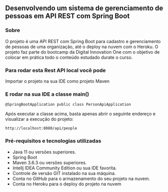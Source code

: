 ##  Desenvolvendo um sistema de gerenciamento de pessoas em API REST com Spring Boot

### Sobre

O projeto é uma API REST com Spring Boot para cadastro e gerenciamento de pessoas de uma organização, até o deploy na nuvem com o Heroku. O projeto faz parte do bootcamp da Digital Innovation One com o objetivo de colocar em prática todo o conteúdo estudado durate o curso.

### Para rodar esta Rest API local você pode

Importar o projeto na sua IDE como projeto Maven

### E rodar na sua IDE a classe main()

`@SpringBootApplication public class PersonApiApplication`

Após executar a classe acima, basta apenas abrir o seguinte endereço e visualizar a execução do projeto:


`http://localhost:8080/api/people`


### Pré-requisitos e tecnologias utilizadas

-   Java 11 ou versões superiores.
-   Spring Boot
-   Maven 3.6.3 ou versões superiores.
-   Intellj IDEA Community Edition ou sua IDE favorita.
-   Controle de versão GIT instalado na sua máquina.
-   Conta no GitHub para o armazenamento do seu projeto na nuvem.
-   Conta no Heroku para o deploy do projeto na nuvem